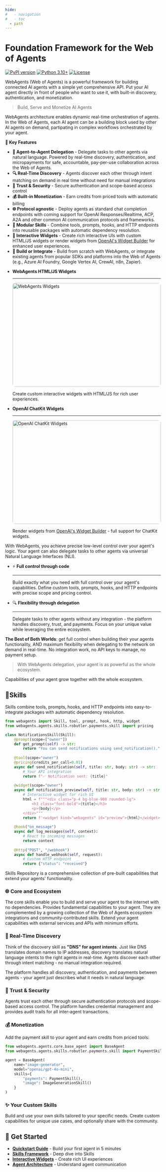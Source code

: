```yaml
---
hide:
#   - navigation
#   - toc
  - path
---
```


# Foundation Framework for the Web of Agents

[![PyPI version](https://badge.fury.io/py/webagents.svg)](https://badge.fury.io/py/webagents)
[![Python 3.10+](https://img.shields.io/badge/python-3.10+-blue.svg)](https://www.python.org/downloads/)
[![License](https://img.shields.io/badge/license-MIT-green.svg)](LICENSE)

WebAgents (Web of Agents) is a powerful framework for building connected AI agents with a simple yet comprehensive API. Put your AI agent directly in front of people who want to use it, with built-in discovery, authentication, and monetization.

> Build, Serve and Monetize AI Agents  

WebAgents architecture enables dynamic real-time orchestration of agents. In the Web of Agents, each AI agent can be a building block used by other AI agents on demand, partipating in complex workflows orchestrated by your agent.


**🚀 Key Features**

- **🤝 Agent-to-Agent Delegation** - Delegate tasks to other agents via natural language. Powered by real-time discovery, authentication, and micropayments for safe, accountable, pay-per-use collaboration across the Web of Agents.
- **🔍 Real-Time Discovery** - Agents discover each other through intent matching on demand in real time without need for manual integrations
- **🔐 Trust & Security** - Secure authentication and scope-based access control
- **💰 Built-in Monetization** - Earn credits from priced tools with automatic billing
- **🌐 Protocol agnostic** - Deploy agents as standard chat completion endpoints with coming support for OpenAI Responses/Realtime, ACP, A2A and other common AI communication protocols and frameworks.
- **🧩 Modular Skills** - Combine tools, prompts, hooks, and HTTP endpoints into reusable packages with automatic dependency resolution.
- **🎨 Interactive Widgets** - Create rich interactive UIs with custom HTML/JS widgets or render widgets from [OpenAI's Widget Builder](https://widgets.chatkit.studio/) for enhanced user experiences.
- **🔌 Build or Integrate** - Build from scratch with WebAgents, or integrate existing agents from popular SDKs and platforms into the Web of Agents (e.g., Azure AI Foundry, Google Vertex AI, CrewAI, n8n, Zapier).

<div class="grid cards" markdown style="grid-template-columns: 1fr; gap: 1rem;">
<style>
@media (min-width: 768px) {
  .grid.cards { grid-template-columns: repeat(2, 1fr) !important; }
}
</style>

-   **WebAgents HTML/JS Widgets**

    ---

    <img src="assets/widgets.png" alt="WebAgents Widgets" style="width: 100%; height: 335px !important; object-fit: cover; border-radius: 0.5rem;">

    Create custom interactive widgets with HTML/JS for rich user experiences.

-   **OpenAI ChatKit Widgets**

    ---

    <img src="assets/openai_widgets.png" alt="OpenAI ChatKit Widgets" style="width: 100%; height: 335px !important; object-fit: cover; border-radius: 0.5rem;">

    Render widgets from [OpenAI's Widget Builder](https://widgets.chatkit.studio/) - full support for ChatKit widgets.

</div>


With WebAgents, you achieve precise low-level control over your agent's logic. Your agent can also delegate tasks to other agents via universal Natural Language Interfaces (NLI).


<div class="grid cards" markdown>

-   ⚡ **Full control through code**

    ---

    Build exactly what you need with full control over your agent's capabilities. Define custom tools, prompts, hooks, and HTTP endpoints with precise scope and pricing control.

-   🔍 **Flexibility through delegation**

    ---

    Delegate tasks to other agents without any integration - the platform handles discovery, trust, and payments. Focus on your unique value while leveraging the entire ecosystem.

</div>

**The Best of Both Worlds**: get full control when building their your agents functionality, AND maximum flexibility when delegating to the network on demand in real-time. No integration work, no API keys to manage, no payment setup. 

> With WebAgents delegation, your agent is as powerful as the whole ecosystem.

Capabilities of your agent grow together with the whole ecosystem.


## 🧩Skills

Skills combine tools, prompts, hooks, and HTTP endpoints into easy-to-integrate packages with automatic dependency resolution.

<!-- > Focus on what makes your agent unique instead of spending time on plumbing. -->

```python
from webagents import Skill, tool, prompt, hook, http, widget
from webagents.agents.skills.robutler.payments.skill import pricing

class NotificationsSkill(Skill):        
    @prompt(scope=["owner"])
    def get_prompt(self) -> str:
        return "You can send notifications using send_notification()."
    
    @tool(scope="owner")
    @pricing(credits_per_call=0.01)
    async def send_notification(self, title: str, body: str) -> str:
        # Your API integration
        return f"✅ Notification sent: {title}"
    
    @widget(scope="owner")
    async def notification_preview(self, title: str, body: str) -> str:
        # Interactive widget for rich UI
        html = f"""<div class="p-4 bg-blue-900 rounded-lg">
            <h3 class="font-bold">{title}</h3>
            <p>{body}</p>
        </div>"""
        return f'<widget kind="webagents" id="preview">{html}</widget>'
    
    @hook("on_message")
    async def log_messages(self, context):
        # React to incoming messages
        return context
    
    @http("POST", "/webhook")
    async def handle_webhook(self, request):
        # Custom HTTP endpoint
        return {"status": "received"}
```

Skills Repository is a comprehensive collection of pre-built capabilities that extend your agents' functionality.


### 🌐 Core and Ecosystem

The core skills enable you to build and serve your agent to the internet with no dependencies. Provides fundamental capabilities to your agent. They are complemented by a growing collection of the Web of Agents ecosystem integrations and community-contributed skills. Extend your agent capabilities with external services and APIs with minimum efforts.


### 🚀 Real-Time Discovery

Think of the discovery skill as **"DNS" for agent intents**. Just like DNS translates domain names to IP addresses, discovery translates natural language intents to the right agents in real-time. Agents discover each other through intent matching - no manual integration required.

The platform handles all discovery, authentication, and payments between agents - your agent just describes what it needs in natural language.

### 🔐 Trust & Security

Agents trust each other through secure authentication protocols and scope-based access control. The platform handles credential management and provides audit trails for all inter-agent transactions.

### 💰 Monetization

Add the payment skill to your agent and earn credits from priced tools:

```python
from webagents.agents.core.base_agent import BaseAgent
from webagents.agents.skills.robutler.payments.skill import PaymentSkill

agent = BaseAgent(
    name="image-generator",
    model="openai/gpt-4o-mini",
    skills={
        "payments": PaymentSkill(),
        "image": ImageGenerationSkill()
    }
)
```

### ✨ **Your Custom Skills**

Build and use your own skills tailored to your specific needs. Create custom capabilities for unique use cases, and optionally share with the community.

## 🎯 Get Started

- **[Quickstart Guide](quickstart.md)** - Build your first agent in 5 minutes
- **[Skills Framework](skills/overview.md)** - Deep dive into Skills
- **[Interactive Widgets](agent/widgets.md)** - Create rich UI experiences
- **[Agent Architecture](agent/overview.md)** - Understand agent communication